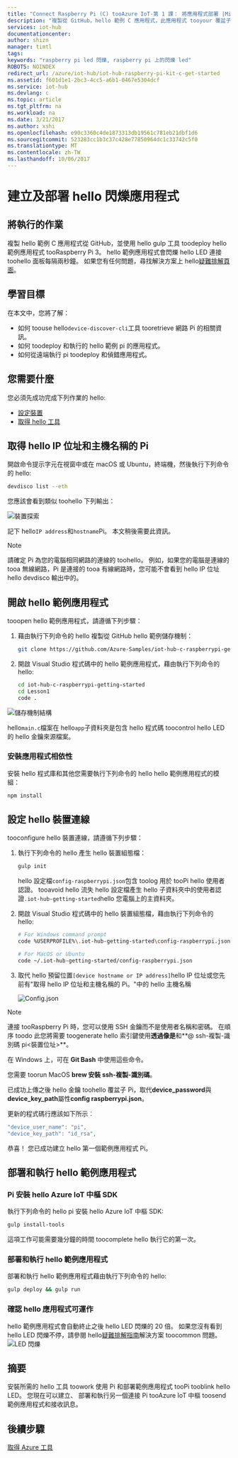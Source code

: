 ```yaml
---
title: "Connect Raspberry Pi (C) tooAzure IoT-第 1 課： 將應用程式部署 |Microsoft 文件"
description: "複製從 GitHub，hello 範例 C 應用程式，此應用程式 tooyour 覆盆子 Pi 3 面板的 gulp toodeploy。 此範例應用程式會閃爍 hello LED 連接 toohello 面板每隔兩秒鐘。"
services: iot-hub
documentationcenter: 
author: shizn
manager: timtl
tags: 
keywords: "raspberry pi led 閃爍, raspberry pi 上的閃爍 led"
ROBOTS: NOINDEX
redirect_url: /azure/iot-hub/iot-hub-raspberry-pi-kit-c-get-started
ms.assetid: f601d1e1-2bc3-4cc5-a6b1-0467e5304dcf
ms.service: iot-hub
ms.devlang: c
ms.topic: article
ms.tgt_pltfrm: na
ms.workload: na
ms.date: 3/21/2017
ms.author: xshi
ms.openlocfilehash: e90c3360c4de1873313db19561c781eb21dbf1d6
ms.sourcegitcommit: 523283cc1b3c37c428e77850964dc1c33742c5f0
ms.translationtype: MT
ms.contentlocale: zh-TW
ms.lasthandoff: 10/06/2017
---
```

# <a name="create-and-deploy-hello-blink-application"></a>建立及部署 hello 閃爍應用程式
## <a name="what-you-will-do"></a>將執行的作業
複製 hello 範例 C 應用程式從 GitHub，並使用 hello gulp 工具 toodeploy hello 範例應用程式 tooRaspberry Pi 3。 hello 範例應用程式會閃爍 hello LED 連接 toohello 面板每隔兩秒鐘。 如果您有任何問題，尋找解決方案上 hello[疑難排解頁面](iot-hub-raspberry-pi-kit-c-troubleshooting.md)。

## <a name="what-you-will-learn"></a>學習目標
在本文中，您將了解：

* 如何 toouse hello`device-discover-cli`工具 tooretrieve 網路 Pi 的相關資訊。
* 如何 toodeploy 和執行的 hello 範例 pi 的應用程式。
* 如何從遠端執行 pi toodeploy 和偵錯應用程式。

## <a name="what-you-need"></a>您需要什麼
您必須先成功完成下列作業的 hello:

* [設定裝置](iot-hub-raspberry-pi-kit-c-lesson1-configure-your-device.md)
* [取得 hello 工具](iot-hub-raspberry-pi-kit-c-lesson1-get-the-tools-win32.md)

## <a name="obtain-hello-ip-address-and-host-name-of-pi"></a>取得 hello IP 位址和主機名稱的 Pi
開啟命令提示字元在視窗中或在 macOS 或 Ubuntu，終端機，然後執行下列命令的 hello:

```bash
devdisco list --eth
```

您應該會看到類似 toohello 下列輸出：

![裝置探索](media/iot-hub-raspberry-pi-lessons/lesson1/device_discovery.png)

記下 hello`IP address`和`hostname`Pi。 本文稍後需要此資訊。

> [!NOTE]
> 請確定 Pi 為您的電腦相同網路的連線的 toohello。 例如，如果您的電腦是連線的 tooa 無線網路，Pi 是連接的 tooa 有線網路時，您可能不會看到 hello IP 位址 hello devdisco 輸出中的。

## <a name="open-hello-sample-application"></a>開啟 hello 範例應用程式
tooopen hello 範例應用程式，請遵循下列步驟：

1. 藉由執行下列命令的 hello 複製從 GitHub hello 範例儲存機制：
   
    ```bash
    git clone https://github.com/Azure-Samples/iot-hub-c-raspberrypi-getting-started.git
    ```
2. 開啟 Visual Studio 程式碼中的 hello 範例應用程式，藉由執行下列命令的 hello:
   
    ```bash
    cd iot-hub-c-raspberrypi-getting-started
    cd Lesson1
    code .
    ```

![儲存機制結構](media/iot-hub-raspberry-pi-lessons/lesson1/vscode-blink-c-mac.png)

hello`main.c`檔案在 hello`app`子資料夾是包含 hello 程式碼 toocontrol hello LED 的 hello 金鑰來源檔案。

### <a name="install-application-dependencies"></a>安裝應用程式相依性
安裝 hello 程式庫和其他您需要執行下列命令的 hello hello 範例應用程式的模組：

```bash
npm install
```

## <a name="configure-hello-device-connection"></a>設定 hello 裝置連線
tooconfigure hello 裝置連線，請遵循下列步驟：

1. 執行下列命令的 hello 產生 hello 裝置組態檔：
   
   ```bash
   gulp init
   ```
   
   hello 設定檔`config-raspberrypi.json`包含 toolog 用於 tooPi hello 使用者認證。 tooavoid hello 流失 hello 設定檔產生 hello 子資料夾中的使用者認證`.iot-hub-getting-started`hello 您電腦上的主資料夾。

2. 開啟 Visual Studio 程式碼中的 hello 裝置組態檔，藉由執行下列命令的 hello:
   
   ```bash
   # For Windows command prompt
   code %USERPROFILE%\.iot-hub-getting-started\config-raspberrypi.json
   
   # For MacOS or Ubuntu
   code ~/.iot-hub-getting-started/config-raspberrypi.json
   ```

3. 取代 hello 預留位置`[device hostname or IP address]`hello IP 位址或您先前有"取得 hello IP 位址和主機名稱的 Pi。"中的 hello 主機名稱
   
   ![Config.json](media/iot-hub-raspberry-pi-lessons/lesson1/vscode-config-mac.png)

> [!NOTE]
> 連接 tooRaspberry Pi 時，您可以使用 SSH 金鑰而不是使用者名稱和密碼。 在順序 toodo 此您將需要 toogenerate hello 索引鍵使用**透過像是**和**@ ssh-複製-識別碼 pi\<裝置位址\>**。
>
> 在 Windows 上，可在 **Git Bash** 中使用這些命令。
>
> 您需要 toorun MacOS **brew 安裝 ssh-複製-識別碼**。
>
> 已成功上傳之後 hello 金鑰 toohello 覆盆子 Pi，取代**device_password**與**device_key_path**屬性**config raspberrypi.json**。
>
> 更新的程式碼行應該如下所示︰
> ```javascript
> "device_user_name": "pi",
> "device_key_path": "id_rsa",
> ```

恭喜！ 您已成功建立 hello 第一個範例應用程式 Pi。

## <a name="deploy-and-run-hello-sample-application"></a>部署和執行 hello 範例應用程式
### <a name="install-hello-azure-iot-hub-sdk-on-pi"></a>Pi 安裝 hello Azure IoT 中樞 SDK
執行下列命令的 hello pi 安裝 hello Azure IoT 中樞 SDK:

```bash
gulp install-tools
```

這項工作可能需要幾分鐘的時間 toocomplete hello 執行它的第一次。

### <a name="deploy-and-run-hello-sample-app"></a>部署和執行 hello 範例應用程式
部署和執行 hello 範例應用程式藉由執行下列命令的 hello:

```bash
gulp deploy && gulp run
```

### <a name="verify-hello-app-works"></a>確認 hello 應用程式可運作
hello 範例應用程式會自動終止之後 hello LED 閃爍的 20 倍。 如果您沒有看到 hello LED 閃爍不停，請參閱 hello[疑難排解指南](iot-hub-raspberry-pi-kit-c-troubleshooting.md)解決方案 toocommon 問題。
![LED 閃爍](media/iot-hub-raspberry-pi-lessons/lesson1/led_blinking.jpg)

## <a name="summary"></a>摘要
安裝所需的 hello 工具 toowork 使用 Pi 和部署範例應用程式 tooPi tooblink hello LED。 您現在可以建立、 部署和執行另一個連接 Pi tooAzure IoT 中樞 toosend 範例應用程式和接收訊息。

## <a name="next-steps"></a>後續步驟
[取得 Azure 工具](iot-hub-raspberry-pi-kit-c-lesson2-get-azure-tools-win32.md)

